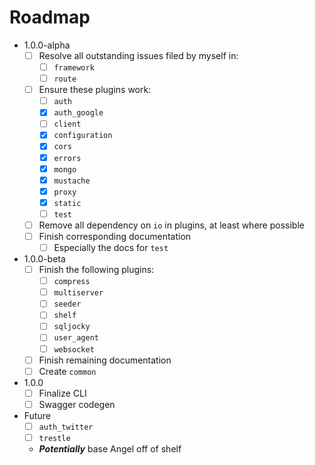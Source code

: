 # Roadmap

* 1.0.0-alpha
  * [ ] Resolve all outstanding issues filed by myself in:
    * [ ] `framework`
    * [ ] `route`
  * [ ] Ensure these plugins work:
    * [ ] `auth`
    * [x] `auth_google`
    * [ ] `client`
    * [x] `configuration`
    * [x] `cors`
    * [x] `errors`
    * [x] `mongo`
    * [x] `mustache`
    * [x] `proxy`
    * [x] `static`
    * [ ] `test`
  * [ ] Remove all dependency on `io` in plugins, at least where possible
  * [ ] Finish corresponding documentation
    * [ ] Especially the docs for `test`

* 1.0.0-beta
  * [ ] Finish the following plugins:
    * [ ] `compress`
    * [ ] `multiserver`
    * [ ] `seeder`
    * [ ] `shelf`
    * [ ] `sqljocky`
    * [ ] `user_agent`
    * [ ] `websocket`
  * [ ] Finish remaining documentation
  * [ ] Create `common`
  
* 1.0.0
  * [ ] Finalize CLI
  * [ ] Swagger codegen
  
* Future
  * [ ] `auth_twitter`
  * [ ] `trestle`
  * ***Potentially*** base Angel off of shelf
